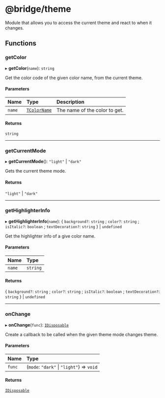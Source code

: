 # @bridge/theme

Module that allows you to access the current theme and react to when it changes.

## Functions

### getColor

▸ **getColor**(`name`): `string`

Get the color code of the given color name, from the current theme.

#### Parameters

| Name | Type | Description |
| :------ | :------ | :------ |
| `name` | [`TColorName`](../README.md#tcolorname) | The name of the color to get. |

#### Returns

`string`

___

### getCurrentMode

▸ **getCurrentMode**(): ``"light"`` \| ``"dark"``

Gets the current theme mode.

#### Returns

``"light"`` \| ``"dark"``

___

### getHighlighterInfo

▸ **getHighlighterInfo**(`name`): { `background?`: `string` ; `color?`: `string` ; `isItalic?`: `boolean` ; `textDecoration?`: `string`  } \| `undefined`

Get the highlighter info of a give color name.

#### Parameters

| Name | Type |
| :------ | :------ |
| `name` | `string` |

#### Returns

{ `background?`: `string` ; `color?`: `string` ; `isItalic?`: `boolean` ; `textDecoration?`: `string`  } \| `undefined`

___

### onChange

▸ **onChange**(`func`): [`IDisposable`](../interfaces/idisposable.md)

Create a callback to be called when the given theme mode changes theme.

#### Parameters

| Name | Type |
| :------ | :------ |
| `func` | (`mode`: ``"dark"`` \| ``"light"``) => `void` |

#### Returns

[`IDisposable`](../interfaces/idisposable.md)
